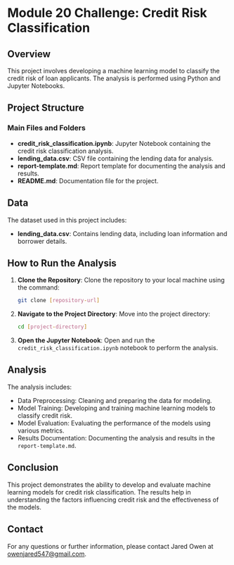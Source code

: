 # Module 20 Challenge: Credit Risk Classification

## Overview

This project involves developing a machine learning model to classify the credit risk of loan applicants. The analysis is performed using Python and Jupyter Notebooks.

## Project Structure

### Main Files and Folders

- **credit_risk_classification.ipynb**: Jupyter Notebook containing the credit risk classification analysis.
- **lending_data.csv**: CSV file containing the lending data for analysis.
- **report-template.md**: Report template for documenting the analysis and results.
- **README.md**: Documentation file for the project.

## Data

The dataset used in this project includes:
- **lending_data.csv**: Contains lending data, including loan information and borrower details.

## How to Run the Analysis

1. **Clone the Repository**: Clone the repository to your local machine using the command:
   ```sh
   git clone [repository-url]
   ```

2. **Navigate to the Project Directory**: Move into the project directory:
   ```sh
   cd [project-directory]
   ```

3. **Open the Jupyter Notebook**: Open and run the `credit_risk_classification.ipynb` notebook to perform the analysis.

## Analysis

The analysis includes:
- Data Preprocessing: Cleaning and preparing the data for modeling.
- Model Training: Developing and training machine learning models to classify credit risk.
- Model Evaluation: Evaluating the performance of the models using various metrics.
- Results Documentation: Documenting the analysis and results in the `report-template.md`.

## Conclusion

This project demonstrates the ability to develop and evaluate machine learning models for credit risk classification. The results help in understanding the factors influencing credit risk and the effectiveness of the models.

## Contact

For any questions or further information, please contact Jared Owen at owenjared547@gmail.com.
